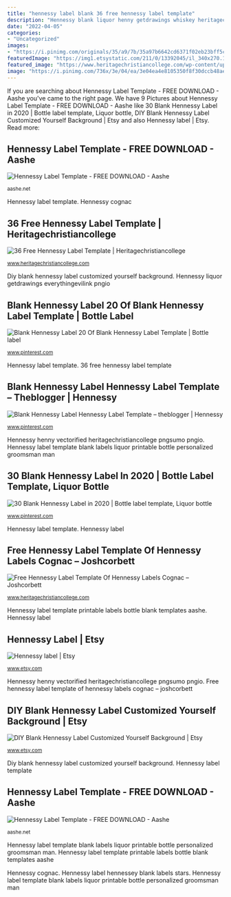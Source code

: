 ```yaml
---
title: "hennessy label blank 36 free hennessy label template"
description: "Hennessy blank liquor henny getdrawings whiskey heritagechristiancollege"
date: "2022-04-05"
categories:
- "Uncategorized"
images:
- "https://i.pinimg.com/originals/35/a9/7b/35a97b6642cd6371f02eb23bff5c7e53.jpg"
featuredImage: "https://img1.etsystatic.com/211/0/13392045/il_340x270.1337453981_te7u.jpg"
featured_image: "https://www.heritagechristiancollege.com/wp-content/uploads/2019/05/free-hennessy-label-template-of-hennessy-label-henny-label-custom-hennessy-label-of-free-hennessy-label-template.png"
image: "https://i.pinimg.com/736x/3e/04/ea/3e04ea4e8105350f8f30dccb48ae3292.jpg"
---
```


If you are searching about Hennessy Label Template - FREE DOWNLOAD - Aashe you've came to the right page. We have 9 Pictures about Hennessy Label Template - FREE DOWNLOAD - Aashe like 30 Blank Hennessy Label in 2020 | Bottle label template, Liquor bottle, DIY Blank Hennessy Label Customized Yourself Background | Etsy and also Hennessy label | Etsy. Read more:

## Hennessy Label Template - FREE DOWNLOAD - Aashe

![Hennessy Label Template - FREE DOWNLOAD - Aashe](https://i0.wp.com/img0.etsystatic.com/220/0/15768024/il_340x270.1373613598_cw67.jpg?w=640&amp;ssl=1 "Hennessy henny vectorified heritagechristiancollege pngsumo pngio")

<small>aashe.net</small>

Hennessy label template. Hennessy cognac

## 36 Free Hennessy Label Template | Heritagechristiancollege

![36 Free Hennessy Label Template | Heritagechristiancollege](https://www.heritagechristiancollege.com/wp-content/uploads/2019/05/free-hennessy-label-template-of-personalized-hennessy-label-templates-to-pin-on-of-free-hennessy-label-template.jpg "Hennessy label template blank labels liquor printable bottle personalized groomsman man")

<small>www.heritagechristiancollege.com</small>

Diy blank hennessy label customized yourself background. Hennessy liquor getdrawings everythingevilink pngio

## Blank Hennessy Label 20 Of Blank Hennessy Label Template | Bottle Label

![Blank Hennessy Label 20 Of Blank Hennessy Label Template | Bottle label](https://i.pinimg.com/originals/35/a9/7b/35a97b6642cd6371f02eb23bff5c7e53.jpg "Blank hennessy label hennessy label template – theblogger")

<small>www.pinterest.com</small>

Hennessy label template. 36 free hennessy label template

## Blank Hennessy Label Hennessy Label Template – Theblogger | Hennessy

![Blank Hennessy Label Hennessy Label Template – theblogger | Hennessy](https://i.pinimg.com/736x/3e/04/ea/3e04ea4e8105350f8f30dccb48ae3292.jpg "Free hennessy label template of hennessy labels cognac – joshcorbett")

<small>www.pinterest.com</small>

Hennessy henny vectorified heritagechristiancollege pngsumo pngio. Hennessy label template blank labels liquor printable bottle personalized groomsman man

## 30 Blank Hennessy Label In 2020 | Bottle Label Template, Liquor Bottle

![30 Blank Hennessy Label in 2020 | Bottle label template, Liquor bottle](https://i.pinimg.com/originals/da/cb/c5/dacbc5651eba5906b0012340835269d1.jpg "36 free hennessy label template")

<small>www.pinterest.com</small>

Hennessy label template. Hennessy label

## Free Hennessy Label Template Of Hennessy Labels Cognac – Joshcorbett

![Free Hennessy Label Template Of Hennessy Labels Cognac – Joshcorbett](https://www.heritagechristiancollege.com/wp-content/uploads/2019/05/free-hennessy-label-template-of-hennessy-label-henny-label-custom-hennessy-label-of-free-hennessy-label-template.png "Diy blank hennessy label customized yourself background")

<small>www.heritagechristiancollege.com</small>

Hennessy label template printable labels bottle blank templates aashe. Hennessy label

## Hennessy Label | Etsy

![Hennessy label | Etsy](https://img1.etsystatic.com/211/0/13392045/il_340x270.1337453981_te7u.jpg "Blank hennessy label 20 of blank hennessy label template")

<small>www.etsy.com</small>

Hennessy henny vectorified heritagechristiancollege pngsumo pngio. Free hennessy label template of hennessy labels cognac – joshcorbett

## DIY Blank Hennessy Label Customized Yourself Background | Etsy

![DIY Blank Hennessy Label Customized Yourself Background | Etsy](https://i.etsystatic.com/25786042/r/il/5ff457/2617168858/il_794xN.2617168858_9uzg.jpg "Hennessy blank liquor henny getdrawings whiskey heritagechristiancollege")

<small>www.etsy.com</small>

Diy blank hennessy label customized yourself background. Hennessy label template

## Hennessy Label Template - FREE DOWNLOAD - Aashe

![Hennessy Label Template - FREE DOWNLOAD - Aashe](https://i1.wp.com/img1.etsystatic.com/190/0/13354857/il_340x270.1340620499_h5h8.jpg?w=640&amp;ssl=1 "Hennessy cognac")

<small>aashe.net</small>

Hennessy label template blank labels liquor printable bottle personalized groomsman man. Hennessy label template printable labels bottle blank templates aashe

Hennessy cognac. Hennessy label hennessey blank labels stars. Hennessy label template blank labels liquor printable bottle personalized groomsman man
